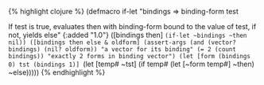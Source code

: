 {% highlight clojure %}
(defmacro if-let
  "bindings => binding-form test

  If test is true, evaluates then with binding-form bound to the value of 
  test, if not, yields else"
  {:added "1.0"}
  ([bindings then]
   `(if-let ~bindings ~then nil))
  ([bindings then else & oldform]
   (assert-args
     (and (vector? bindings) (nil? oldform)) "a vector for its binding"
     (= 2 (count bindings)) "exactly 2 forms in binding vector")
   (let [form (bindings 0) tst (bindings 1)]
     `(let [temp# ~tst]
        (if temp#
          (let [~form temp#]
            ~then)
          ~else)))))
{% endhighlight %}
